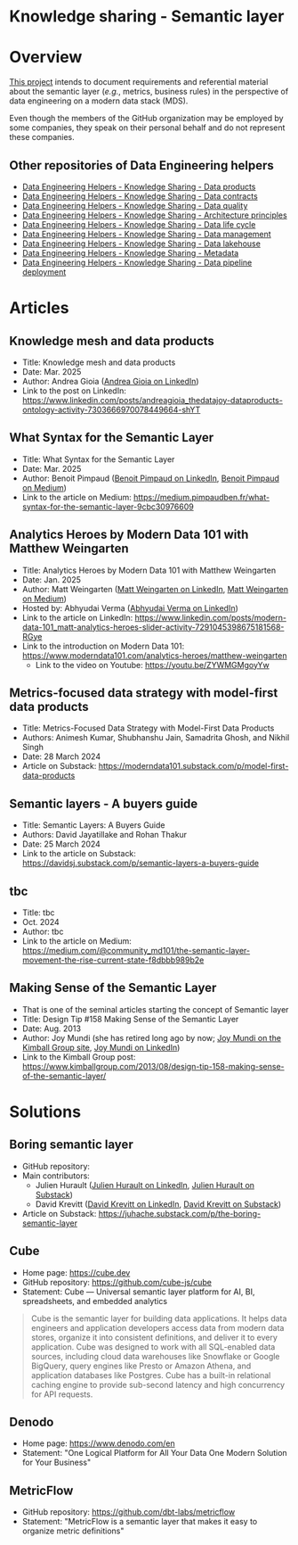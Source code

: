 Knowledge sharing - Semantic layer
==================================

# Overview
[This project](https://github.com/data-engineering-helpers/semantic-layer)
intends to document requirements and referential material about
the semantic layer (_e.g._, metrics, business rules)
in the perspective of data engineering on a modern data stack (MDS).

Even though the members of the GitHub organization may be employed by
some companies, they speak on their personal behalf and do not represent
these companies.

## Other repositories of Data Engineering helpers
* [Data Engineering Helpers - Knowledge Sharing - Data products](https://github.com/data-engineering-helpers/data-products)
* [Data Engineering Helpers - Knowledge Sharing - Data contracts](https://github.com/data-engineering-helpers/data-contracts)
* [Data Engineering Helpers - Knowledge Sharing - Data quality](https://github.com/data-engineering-helpers/data-quality)
* [Data Engineering Helpers - Knowledge Sharing - Architecture principles](https://github.com/data-engineering-helpers/architecture-principles)
* [Data Engineering Helpers - Knowledge Sharing - Data life cycle](https://github.com/data-engineering-helpers/data-life-cycle)
* [Data Engineering Helpers - Knowledge Sharing - Data management](https://github.com/data-engineering-helpers/data-management)
* [Data Engineering Helpers - Knowledge Sharing - Data lakehouse](https://github.com/data-engineering-helpers/data-lakehouse)
* [Data Engineering Helpers - Knowledge Sharing - Metadata](https://github.com/data-engineering-helpers/metadata)
* [Data Engineering Helpers - Knowledge Sharing - Data pipeline deployment](https://github.com/data-engineering-helpers/data-pipeline-deployment)

# Articles

## Knowledge mesh and data products
* Title: Knowledge mesh and data products
* Date: Mar. 2025
* Author: Andrea Gioia
  ([Andrea Gioia on LinkedIn](https://www.linkedin.com/in/andreagioia/))
* Link to the post on LinkedIn:
  https://www.linkedin.com/posts/andreagioia_thedatajoy-dataproducts-ontology-activity-7303666970078449664-shYT

## What Syntax for the Semantic Layer
* Title: What Syntax for the Semantic Layer
* Date: Mar. 2025
* Author: Benoit Pimpaud
  ([Benoit Pimpaud on LinkedIn](https://www.linkedin.com/in/pimpaudben/),
  [Benoit Pimpaud on Medium](https://medium.pimpaudben.fr/))
* Link to the article on Medium:
  https://medium.pimpaudben.fr/what-syntax-for-the-semantic-layer-9cbc30976609  

## Analytics Heroes by Modern Data 101 with Matthew Weingarten
* Title: Analytics Heroes by Modern Data 101 with Matthew Weingarten
* Date: Jan. 2025
* Author: Matt Weingarten
  ([Matt Weingarten on LinkedIn](https://www.linkedin.com/in/matthewweingarten201/),
  [Matt Weingarten on Medium](https://medium.com/@matt_weingarten))
* Hosted by: Abhyudai Verma
  ([Abhyudai Verma on LinkedIn](https://www.linkedin.com/in/abhyudai-verma/))
* Link to the article on LinkedIn:
  https://www.linkedin.com/posts/modern-data-101_matt-analytics-heroes-slider-activity-7291045398675181568-RGye
* Link to the introduction on Modern Data 101:
  https://www.moderndata101.com/analytics-heroes/matthew-weingarten
  * Link to the video on Youtube: https://youtu.be/ZYWMGMgoyYw

## Metrics-focused data strategy with model-first data products
* Title: Metrics-Focused Data Strategy with Model-First Data Products
* Authors: Animesh Kumar, Shubhanshu Jain, Samadrita Ghosh, and Nikhil Singh
* Date: 28 March 2024
* Article on Substack:
  https://moderndata101.substack.com/p/model-first-data-products

## Semantic layers - A buyers guide
* Title: Semantic Layers: A Buyers Guide
* Authors: David Jayatillake and Rohan Thakur
* Date: 25 March 2024
* Link to the article on Substack:
  https://davidsj.substack.com/p/semantic-layers-a-buyers-guide

## tbc
* Title: tbc
* Oct. 2024
* Author: tbc
* Link to the article on Medium:
  https://medium.com/@community_md101/the-semantic-layer-movement-the-rise-current-state-f8dbbb989b2e

## Making Sense of the Semantic Layer
* That is one of the seminal articles starting the concept of Semantic layer
* Title: Design Tip #158 Making Sense of the Semantic Layer
* Date: Aug. 2013
* Author: Joy Mundi
  (she has retired long ago by now;
  [Joy Mundi on the Kimball Group site](https://www.kimballgroup.com/author/joy/),
  [Joy Mundi on LinkedIn](https://www.linkedin.com/in/joy-mundy-226bb1/))
* Link to the Kimball Group post:
  https://www.kimballgroup.com/2013/08/design-tip-158-making-sense-of-the-semantic-layer/

# Solutions

## Boring semantic layer
* GitHub repository:
* Main contributors:
  * Julien Hurault
    ([Julien Hurault on LinkedIn](https://www.linkedin.com/in/julienhuraultanalytics/),
    [Julien Hurault on Substack](https://substack.com/@juhache))
  * David Krevitt
    ([David Krevitt on LinkedIn](),
    [David Krevitt on Substack](https://substack.com/@davidkrevitt))
* Article on Substack: https://juhache.substack.com/p/the-boring-semantic-layer

## Cube
* Home page: https://cube.dev
* GitHub repository: https://github.com/cube-js/cube
* Statement: Cube — Universal semantic layer platform for AI, BI, spreadsheets, and embedded analytics
> Cube is the semantic layer for building data applications. It helps data engineers and application developers
> access data from modern data stores, organize it into consistent definitions, and deliver it to every application.
> Cube was designed to work with all SQL-enabled data sources, including cloud data warehouses like Snowflake or Google BigQuery,
> query engines like Presto or Amazon Athena, and application databases like Postgres. Cube has a built-in relational caching engine
> to provide sub-second latency and high concurrency for API requests.

## Denodo
* Home page: https://www.denodo.com/en
* Statement: "One Logical Platform for All Your Data One Modern Solution for Your Business"

## MetricFlow
* GitHub repository: https://github.com/dbt-labs/metricflow
* Statement: "MetricFlow is a semantic layer that makes it easy to organize metric definitions"
